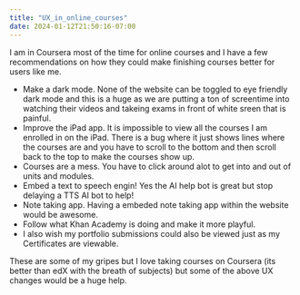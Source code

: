 ```yaml
---
title: "UX_in_online_courses"
date: 2024-01-12T21:50:16-07:00
---
```

I am in Coursera most of the time for online courses and I have a few recommendations on how they could make finishing courses better for users like me.

*   Make a dark mode. None of the website can be toggled to eye friendly dark mode and this is a huge as we are putting a ton of screentime into watching their videos and takeing exams in front of white sreen that is painful.
*   Improve the iPad app. It is impossible to view all the courses I am enrolled in on the iPad. There is a bug where it just shows lines where the courses are and you have to scroll to the bottom and then scroll back to the top to make the courses show up.
*   Courses are a mess. You have to click around alot to get into and out of units and modules.
*   Embed a text to speech engin! Yes the AI help bot is great but stop delaying a TTS AI bot to help!
*   Note taking app. Having a embeded note taking app within the website would be awesome.
*   Follow what Khan Academy is doing and make it more playful.
*   I also wish my portfolio submissions could also be viewed just as my Certificates are viewable.

These are some of my gripes but I love taking courses on Coursera (its better than edX with the breath of subjects) but some of the above UX changes would be a huge help.
